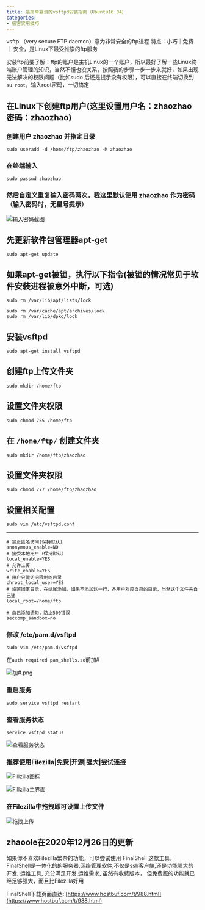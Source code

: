 ```yaml
---
title: 最简单靠谱的vsftpd安装指南（Ubuntu16.04）
categories:
- 极客实用技巧
---
```






vsftp （very secure FTP daemon）意为非常安全的ftp进程
特点：小巧｜免费 ｜ 安全，是Linux下最受推崇的ftp服务





安装ftp前要了解：ftp的账户是主机Linux的一个账户，所以最好了解一些Linux终端账户管理的知识，当然不懂也没关系，按照我的步骤一步一步来就好，如果出现无法解决的权限问题（比如sudo 后还是提示没有权限），可以直接在终端切换到 ```su root```，输入root密码，一切搞定

## 在Linux下创建ftp用户(这里设置用户名：zhaozhao 密码：zhaozhao)
### 创建用户 zhaozhao 并指定目录

```
sudo useradd -d /home/ftp/zhaozhao -M zhaozhao
```


### 在终端输入

```
sudo passwd zhaozhao
```
### 然后自定义重复输入密码两次，我这里默认使用 zhaozhao 作为密码（输入密码时，无星号提示）


![输入密码截图](https://v2fy.com/asset/0i/jikemiji/jikemiji-md/2020-12-26-vsftpd-1608993201000.assets/3203841-3239a5d52e0ba69f.png)

## 先更新软件包管理器apt-get

```
sudo apt-get update
```
## 如果apt-get被锁，执行以下指令(被锁的情况常见于软件安装进程被意外中断，可选)

```
sudo rm /var/lib/apt/lists/lock

sudo rm /var/cache/apt/archives/lock
sudo rm /var/lib/dpkg/lock
```

## 安装vsftpd

```
sudo apt-get install vsftpd
```
## 创建ftp上传文件夹

```
sudo mkdir /home/ftp
```
## 设置文件夹权限

```
sudo chmod 755 /home/ftp
```

## 在 ```/home/ftp/``` 创建文件夹

```
sudo mkdir /home/ftp/zhaozhao
```
## 设置文件夹权限

```
sudo chmod 777 /home/ftp/zhaozhao
```
## 设置相关配置

```
sudo vim /etc/vsftpd.conf
```
---
```
# 禁止匿名访问(保持默认)
anonymous_enable=NO
# 接受本地用户（保持默认）
local_enable=YES
# 允许上传
write_enable=YES
# 用户只能访问限制的目录
chroot_local_user=YES
# 设置固定目录，在结尾添加。如果不添加这一行，各用户对应自己的目录，当然这个文件夹自己建
local_root=/home/ftp

# 自己添加语句，防止500错误
seccomp_sandbox=no
```

### 修改 /etc/pam.d/vsftpd

```
sudo vim /etc/pam.d/vsftpd
```
在```auth required pam_shells.so```前加#

![加#.png](https://v2fy.com/asset/0i/jikemiji/jikemiji-md/2020-12-26-vsftpd-1608993201000.assets/3203841-1dbc3a8ad2a05d5f.png)

### 重启服务

```
sudo service vsftpd restart
```
### 查看服务状态

```
service vsftpd status
```

![查看服务状态](https://v2fy.com/asset/0i/jikemiji/jikemiji-md/2020-12-26-vsftpd-1608993201000.assets/3203841-432445dfa69c318b.png)

### 推荐使用Filezilla|免费|开源|强大|尝试连接


![Fillzilla图标](https://v2fy.com/asset/0i/jikemiji/jikemiji-md/2020-12-26-vsftpd-1608993201000.assets/3203841-8e890ef998f53b5b.png)


![Fillzilla主界面](https://v2fy.com/asset/0i/jikemiji/jikemiji-md/2020-12-26-vsftpd-1608993201000.assets/3203841-36086d85a69040a8.png)

### 在Filezilla中拖拽即可设置上传文件


![拖拽上传](https://v2fy.com/asset/0i/jikemiji/jikemiji-md/2020-12-26-vsftpd-1608993201000.assets/3203841-427c9bef683a7ecc.png)



## zhaoole在2020年12月26日的更新



如果你不喜欢Filezilla繁杂的功能，可以尝试使用 FinalShell 这款工具，FinalShell是一体化的的服务器,网络管理软件,不仅是ssh客户端,还是功能强大的开发, 运维工具, 充分满足开发,运维需求, 虽然有收费版本， 但免费版的功能就已经足够强大，而且比Filezilla好用



FinalShell下载页面直达: [https://www.hostbuf.com/t/988.html](https://www.hostbuf.com/t/988.html)




